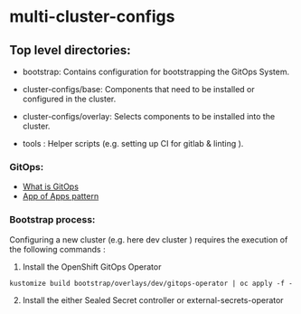 # multi-cluster-configs

## Top level directories:

* bootstrap: Contains configuration for bootstrapping the GitOps System.

* cluster-configs/base: Components that need to be installed or configured in the cluster.

* cluster-configs/overlay: Selects components to be installed into the cluster.

* tools : Helper scripts (e.g. setting up CI for gitlab & linting ).


### GitOps:
* [What is GitOps](https://opengitops.dev/)
* [App of Apps pattern](https://argo-cd.readthedocs.io/en/stable/operator-manual/cluster-bootstrapping/)
  
### Bootstrap process:

Configuring a new cluster (e.g. here dev cluster ) requires the execution of the following commands :

1. Install the OpenShift GitOps Operator

```
kustomize build bootstrap/overlays/dev/gitops-operator | oc apply -f - 
```

2. Install the either Sealed Secret controller or external-secrets-operator 

 
